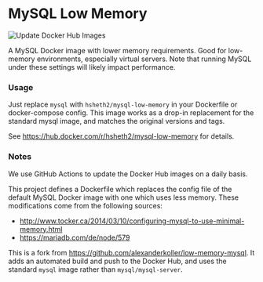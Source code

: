 # MySQL Low Memory
![Update Docker Hub Images](https://github.com/hsheth2/mysql-low-memory/workflows/Update%20Docker%20Hub%20Images/badge.svg)

A MySQL Docker image with lower memory requirements. Good for low-memory environments, especially virtual servers. Note that running MySQL under these settings will likely impact performance.

### Usage
Just replace `mysql` with `hsheth2/mysql-low-memory` in your Dockerfile or docker-compose config. This image works as a drop-in replacement for the standard mysql image, and matches the original versions and tags.

See https://hub.docker.com/r/hsheth2/mysql-low-memory for details.

### Notes
We use GitHub Actions to update the Docker Hub images on a daily basis.

This project defines a Dockerfile which replaces the config file of the default MySQL Docker image with one which uses less memory. These modifications come from the following sources:

 * http://www.tocker.ca/2014/03/10/configuring-mysql-to-use-minimal-memory.html
 * https://mariadb.com/de/node/579

This is a fork from https://github.com/alexanderkoller/low-memory-mysql. It adds an automated build and push to the Docker Hub, and uses the standard `mysql` image rather than `mysql/mysql-server`. 
